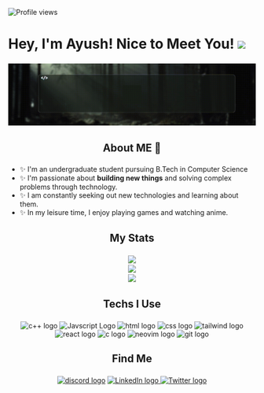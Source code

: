 ![Profile views ](https://komarev.com/ghpvc/?username=Ryu024&color=7912dc)

# Hey, I'm Ayush! Nice to Meet You! <img src="https://raw.githubusercontent.com/MartinHeinz/MartinHeinz/master/wave.gif" width="30px">

###

<div align="center">
  <img src="https://github.com/Ryu024/Ryu024/blob/main/Dark%20Green%20Minimalist%20Inspirational%20Quote%20LinkedIn%20Banner%20(1).gif?raw=true" alt="animated gif" />
</div>

###

<h2 align="center">About ME 💬</h2>

###

- ✨ I'm an undergraduate student pursuing B.Tech in Computer Science
- ✨ I'm passionate about **building new things** and solving complex problems through technology.
- ✨ I am constantly seeking out new technologies and learning about them.
- ✨ In my leisure time, I enjoy playing games and watching anime.
###

<h2 align="center">My Stats</h2>

###

<div align="center">
  <img src="https://github-readme-stats.vercel.app/api?username=Ryu024&theme=midnight-purple&show_icons=true&hide_border=false&count_private=false"/>
</div>
<div align="center">
  <img src="https://github-readme-streak-stats.herokuapp.com/?user=Ryu024&theme=midnight-purple&hide_border=true"/>
</div>
<div align="center">
  <img src="https://github-readme-stats.vercel.app/api/top-langs/?username=Ryu024&theme=midnight-purple&show_icons=true&hide_border=false&layout=compact"/>
</div>


###

<h2 align="center">Techs I Use</h2>

###

<div align="center">
  <img src="https://cdn.jsdelivr.net/gh/devicons/devicon@latest/icons/cplusplus/cplusplus-original.svg" height="40" width="52" alt="c++ logo"  />
  <img src="https://cdn.jsdelivr.net/gh/devicons/devicon@latest/icons/javascript/javascript-original.svg" height="40" width="52" alt="Javscript Logo"/>
  <img src="https://cdn.jsdelivr.net/gh/devicons/devicon@latest/icons/html5/html5-plain-wordmark.svg" height="40" width="52" alt="html logo"  />
  <img src="https://cdn.jsdelivr.net/gh/devicons/devicon@latest/icons/css3/css3-original-wordmark.svg" height="40" width="52" alt="css logo"  />
  <img src="https://cdn.jsdelivr.net/gh/devicons/devicon@latest/icons/tailwindcss/tailwindcss-original-wordmark.svg" height="40" width="52" alt="tailwind logo"  />
  <img src="https://cdn.jsdelivr.net/gh/devicons/devicon@latest/icons/react/react-original-wordmark.svg" height="40" width="52" alt="react logo"  />
  <img src="https://cdn.jsdelivr.net/gh/devicons/devicon/icons/c/c-plain.svg" height="40" width="52" alt="c logo"  />
  <img src="https://cdn.jsdelivr.net/gh/devicons/devicon@latest/icons/neovim/neovim-original.svg" height="40" width="52" alt="neovim logo"  />
  <img src="https://cdn.jsdelivr.net/gh/devicons/devicon/icons/git/git-plain.svg" height="40" width="52" alt="git logo"  />
</div>

###

<h2 align="center">Find Me</h2>

###

<div align="center">
  <a href="https://discord.com/users/1173874926671900682" target="_blank" rel="noopener noreferrer"> <img src="https://img.shields.io/static/v1?message=Discord&logo=discord&label=&color=7289DA&logoColor=white&labelColor=&style=for-the-badge" height="40" alt="discord logo"  /></a>
  
  <a href="https://www.linkedin.com/in/ayush-anand-b3a01b318/" target="_blank" rel="noopener noreferrer">
  <img src="https://img.shields.io/static/v1?message=LinkedIn&logo=linkedin&label=&color=0077B5&logoColor=white&labelColor=&style=for-the-badge" height="40" alt="LinkedIn logo" />
</a>

<a href="https://x.com/AstroBoy_246" target="_blank" rel="noopener noreferrer">
  <img src="https://img.shields.io/static/v1?message=Twitter&logo=twitter&label=&color=1DA1F2&logoColor=white&labelColor=&style=for-the-badge" height="40" alt="Twitter logo" />
</a>
</div>

###

<!--
**Ryu024/Ryu024** is a ✨ _special_ ✨ repository because its `README.md` (this file) appears on your GitHub profile.

Here are some ideas to get you started:

- 🔭 I’m currently working on ...
- 🌱 I’m currently learning ...
- 👯 I’m looking to collaborate on ...
- 🤔 I’m looking for help with ...
- 💬 Ask me about ...
- 📫 How to reach me: ...
- 😄 Pronouns: ...
- ⚡ Fun fact: ...
-->
